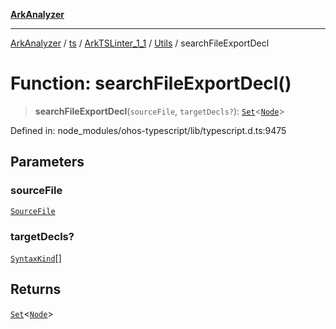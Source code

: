 [**ArkAnalyzer**](../../../../../../../../README.md)

***

[ArkAnalyzer](../../../../../../../../globals.md) / [ts](../../../../../README.md) / [ArkTSLinter\_1\_1](../../../README.md) / [Utils](../README.md) / searchFileExportDecl

# Function: searchFileExportDecl()

> **searchFileExportDecl**(`sourceFile`, `targetDecls?`): [`Set`](../../../../../interfaces/Set.md)\<[`Node`](../../../../../interfaces/Node.md)\>

Defined in: node\_modules/ohos-typescript/lib/typescript.d.ts:9475

## Parameters

### sourceFile

[`SourceFile`](../../../../../interfaces/SourceFile.md)

### targetDecls?

[`SyntaxKind`](../../../../../enumerations/SyntaxKind.md)[]

## Returns

[`Set`](../../../../../interfaces/Set.md)\<[`Node`](../../../../../interfaces/Node.md)\>
